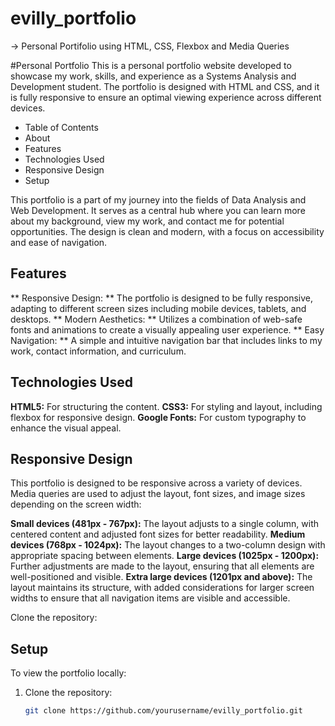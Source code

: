 # evilly_portfolio
-> Personal Portifolio using HTML, CSS, Flexbox and Media Queries

#Personal Portfolio
This is a personal portfolio website developed to showcase my work, skills, and experience as a Systems Analysis and Development student. The portfolio is designed with HTML and CSS, and it is fully responsive to ensure an optimal viewing experience across different devices.

- Table of Contents
- About
- Features
- Technologies Used
- Responsive Design
- Setup

This portfolio is a part of my journey into the fields of Data Analysis and Web Development. It serves as a central hub where you can learn more about my background, view my work, and contact me for potential opportunities. The design is clean and modern, with a focus on accessibility and ease of navigation.

## Features
** Responsive Design: ** The portfolio is designed to be fully responsive, adapting to different screen sizes including mobile devices, tablets, and desktops.
** Modern Aesthetics: ** Utilizes a combination of web-safe fonts and animations to create a visually appealing user experience.
** Easy Navigation: ** A simple and intuitive navigation bar that includes links to my work, contact information, and curriculum.

## Technologies Used
**HTML5:** For structuring the content.
**CSS3:** For styling and layout, including flexbox for responsive design.
**Google Fonts:** For custom typography to enhance the visual appeal.

## Responsive Design
This portfolio is designed to be responsive across a variety of devices. Media queries are used to adjust the layout, font sizes, and image sizes depending on the screen width:

**Small devices (481px - 767px):** The layout adjusts to a single column, with centered content and adjusted font sizes for better readability.
**Medium devices (768px - 1024px):** The layout changes to a two-column design with appropriate spacing between elements.
**Large devices (1025px - 1200px):** Further adjustments are made to the layout, ensuring that all elements are well-positioned and visible.
**Extra large devices (1201px and above):** The layout maintains its structure, with added considerations for larger screen widths to ensure that all navigation items are visible and accessible.

Clone the repository:

## Setup

To view the portfolio locally:

1. Clone the repository:
   ```bash
   git clone https://github.com/yourusername/evilly_portfolio.git
